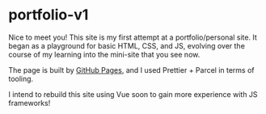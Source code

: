 # portfolio-v1

Nice to meet you! This site is my first attempt at a portfolio/personal site. It began as a playground for basic HTML, CSS, and JS, evolving over the course of my learning into the mini-site that you see now.

The page is built by [GitHub Pages](https://pages.github.com/), and I used Prettier + Parcel in terms of tooling. 

I intend to rebuild this site using Vue soon to gain more experience with JS frameworks!

